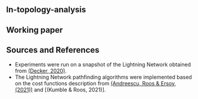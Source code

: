 ## ln-topology-analysis

## Working paper

## Sources and References
* Experiments were run on a snapshot of the Lightning Network obtained from [(Decker, 2020)](https://github.com/lnresearch/topology).
* The Lightning Network pathfinding algorithms were implemented based on the cost functions description from [(Andreescu, Roos & Ersoy, (2021))](https://repository.tudelft.nl/islandora/object/uuid%3A0bf2a223-d3b4-401c-967c-c11c300df5df) and [(Kumble & Roos, 2021)].
